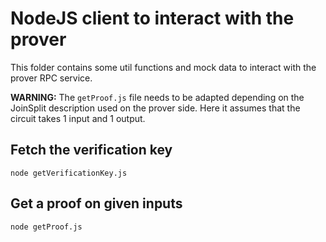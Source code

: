 # NodeJS client to interact with the prover

This folder contains some util functions and mock data to interact with the prover RPC service.

**WARNING:** The `getProof.js` file needs to be adapted depending on the JoinSplit description used on the prover side. Here it assumes that the circuit takes 1 input and 1 output.

## Fetch the verification key

```
node getVerificationKey.js
```

## Get a proof on given inputs

```
node getProof.js
```
